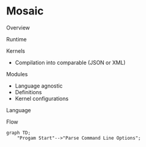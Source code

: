 # Mosaic

Overview

Runtime

Kernels
 - Compilation into comparable (JSON or XML)

Modules
  - Language agnostic
  - Definitions
  - Kernel configurations

Language

Flow

```mermaid
graph TD;
    "Progam Start"-->"Parse Command Line Options";
```
